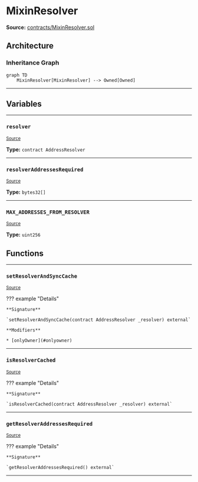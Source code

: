 # MixinResolver

**Source:** [contracts/MixinResolver.sol](https://github.com/Synthetixio/synthetix/tree/develop/contracts/MixinResolver.sol)

## Architecture

### Inheritance Graph

```mermaid
graph TD
    MixinResolver[MixinResolver] --> Owned[Owned]
```

---

## Variables

---

### `resolver`
<sub>[Source](https://github.com/Synthetixio/synthetix/tree/develop/contracts/MixinResolver.sol#L12)</sub>

**Type:** `contract AddressResolver`

---

### `resolverAddressesRequired`
<sub>[Source](https://github.com/Synthetixio/synthetix/tree/develop/contracts/MixinResolver.sol#L16)</sub>

**Type:** `bytes32[]`

---

### `MAX_ADDRESSES_FROM_RESOLVER`
<sub>[Source](https://github.com/Synthetixio/synthetix/tree/develop/contracts/MixinResolver.sol#L18)</sub>

**Type:** `uint256`

## Functions

---

### `setResolverAndSyncCache`
<sub>[Source](https://github.com/Synthetixio/synthetix/tree/develop/contracts/MixinResolver.sol#L38)</sub>

??? example "Details"

    **Signature**

    `setResolverAndSyncCache(contract AddressResolver _resolver) external`

    **Modifiers**

    * [onlyOwner](#onlyowner)

---

### `isResolverCached`
<sub>[Source](https://github.com/Synthetixio/synthetix/tree/develop/contracts/MixinResolver.sol#L58)</sub>

??? example "Details"

    **Signature**

    `isResolverCached(contract AddressResolver _resolver) external`

---

### `getResolverAddressesRequired`
<sub>[Source](https://github.com/Synthetixio/synthetix/tree/develop/contracts/MixinResolver.sol#L76)</sub>

??? example "Details"

    **Signature**

    `getResolverAddressesRequired() external`

---

